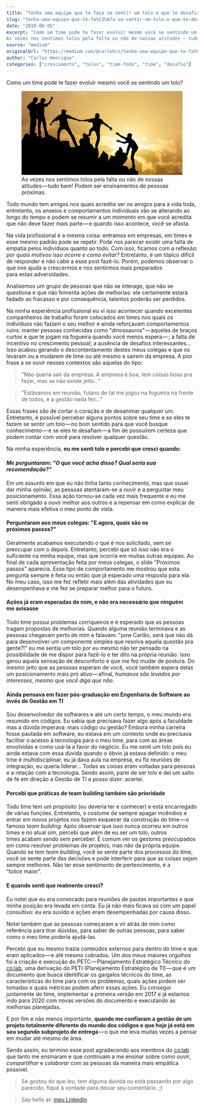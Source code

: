 ```yaml
---
title: "Tenha uma equipe que te faça se sentir um tolo e que te desafia a crescer"
slug: "tenha-uma-equipe-que-te-fa%C3%A7a-se-sentir-um-tolo-e-que-te-desafia-a-crescer-deaff82215a4"
date: "2019-08-05"
excerpt: "Como um time pode te fazer evoluir mesmo você se sentindo um tolo?
As vezes nos sentimos tolos pela falta ou não de nossas atitudes — tudo bem! Podem ser ensinamentos de pessoas próximas.Todo mundo te..."
source: "medium"
originalUrl: "https://medium.com/@carlohcs/tenha-uma-equipe-que-te-fa%C3%A7a-se-sentir-um-tolo-e-que-te-desafia-a-crescer-deaff82215a4?source=rss-3ad5ddeda9f9------2"
author: "Carlos Henrique"
categories: ["crescimento", "tolos", "time-foda", "time", "desafio"]
---
```


<p>Como um time pode te fazer evoluir mesmo você se sentindo um&nbsp;tolo?</p>
<figure><img alt="" src="/static/img/blog/img-1751403619493-me330s3ds.jpg" data-original-src="https://cdn-images-1.medium.com/max/1024/1*eGg-1lGjHA9_lygxCc47pg.jpeg"><figcaption>As vezes nos sentimos tolos pela falta ou não de nossas atitudes — tudo bem! Podem ser ensinamentos de pessoas próximas.</figcaption></figure><p>Todo mundo tem amigos nos quais acredita ser os amigos para a vida toda, entretanto, os anseios e comportamentos individuais vão se alterando ao longo do tempo e podem se resumir a um momento em que você acredita que não deve fazer mais parte — e quando isso acontece, você se&nbsp;afasta.</p>
<p>Na vida profissional é a mesma coisa: entramos em empresas, em times e esse mesmo padrão pode se repetir. Pode nos parecer existir uma falta de empatia pelos indivíduos quanto ao todo. Com isso, ficamos com a reflexão: <em>por quais motivos isso ocorre e como evitar? </em>Entretanto, é um tópico difícil de responder e não cabe a esse post fazê-lo. Porém, podemos observar o que nos ajuda a crescermos e nos sentirmos mais preparados para&nbsp;estas&nbsp;adversidades.</p>
<p>Analisemos um grupo de pessoas que não se interage, que não se questiona e que não fomenta ações de melhorias: ele certamente estará fadado ao fracasso e por consequência, talentos poderão ser perdidos.</p>
<p>Na minha experiência profissional&nbsp;eu&nbsp;vi&nbsp;isso&nbsp;acontecer&nbsp;quando excelentes companheiros de trabalho foram colocados em times nos quais os indivíduos não faziam o seu melhor e ainda reforçavam comportamentos ruins: manter pessoas conhecidas como "dinossauros" — aquelas de braços curtos e que te jogam na fogueira quando você menos espera — ; a falta de incentivo no crescimento pessoal; a ausência de desafios interessantes… Isso acabou gerando o descontentamento destes meus colegas e que os levaram ou a mudarem de time ou até mesmo a sairem da empresa. A pior frase a se ouvir nesses contextos são aquelas do&nbsp;tipo:</p>
<blockquote>"Não queria sair da empresa. A empresa é boa, tem coisas boas pra fazer, mas se não existe&nbsp;jeito…"</blockquote>
<blockquote>"Estávamos em reunião, fulano de tal me jogou na fogueira na frente de todos, e a gestão nada&nbsp;fez…"</blockquote>
<p>Essas frases são de cortar o coração e de desanimar qualquer um. Entretanto, é possível perceber alguns pontos sobre seu time e se eles te fazem se sentir um tolo — no bom sentido para que você busque conhecimento — e se eles te desafiam — a fim de possuírem certeza que podem contar com você para resolver qualquer&nbsp;questão.</p>
<p>Na minha experiência, <strong>eu me senti tolo e percebi que cresci&nbsp;quando:</strong></p>
<h4><strong><em>Me perguntaram: "O que você acha disso? Qual seria sua recomendação?"</em></strong></h4>
<p>Em um assunto em que eu não tinha tanto conhecimento, mas que ousei dar minha opinião, as pessoas atentaram-se a ouvir e a perguntar meu posicionamento. Essa ação tornou-se cada vez mais frequente e eu me senti obrigado a ouvir melhor aos outros e a repensar em como explicar de maneira mais efetiva o meu ponto de&nbsp;vista.</p>
<h4>Perguntaram aos meus colegas: "E agora, quais são os próximos&nbsp;passos?"</h4>
<p>Geralmente acabamos executando o que é nos solicitado, sem se preocupar com o depois. Entretanto, percebi que só isso não era o suficiente na minha equipe, mas que ocorria em muitas outras equipes. Ao final de cada apresentação feita por meus colegas, o slide "Próximos passos" aparecia. Esse tipo de comportamento me mostrou que esta pergunta sempre é feita ou então que já esperado uma resposta para ela. No meu caso, isso me fez refletir mais além das atividades que eu desempenhava&nbsp;e&nbsp;me&nbsp;fez&nbsp;se&nbsp;preparar&nbsp;melhor&nbsp;para&nbsp;o&nbsp;futuro.</p>
<h4>Ações já eram esperadas de mim, e não era necessário que ninguém me&nbsp;avisasse</h4>
<p>Todo time possui problemas corriqueiros e é esperado que as pessoas tragam propostas de melhorias. Quando alguma reunião terminava e as pessoas chegavam perto de mim e falavam: "pow Carlão, será que não dá para desenvolver um componente simples que resolva aquela questão pra gente?!" eu me sentia um tolo por eu mesmo não ter pensado na possibilidade de me dispor para fazê-lo e ter dito na própria reunião. Isso gerou aquela sensação de desconforto e que me fez mudar de postura. Do mesmo jeito que as pessoas esperam de você, você também espera delas um posicionamento mais pró ativo — afinal, <em>humanos são levados por interesses,&nbsp;mesmo&nbsp;que&nbsp;você&nbsp;diga&nbsp;que&nbsp;não</em>.</p>
<h4>Ainda pensava em fazer pós-graduação em Engenharia de Software ao invés de Gestão em&nbsp;TI</h4>
<p>Sou desenvolvedor de softwares e até um certo tempo, o meu mundo era resumido em códigos. Eu sabia que precisava fazer algo após a faculdade mas a dúvida imperava: mais código ou gestão? Embora minha carreira fosse pautada em software, eu estava em um contexto onde eu precisava facilitar o acesso à tecnologia para o meu time, para com as áreas envolvidas e como usá-la a favor do negócio. Eu me senti um tolo pois eu ainda estava com essa dúvida quando o óbvio já estava definido: o meu time é multidisciplinar, eu já dava aula na empresa, eu fiz reuniões de integração, eu queria liderar… Todas as coisas eram voltadas para pessoas e a relação com a tecnologia. Sendo assim, parei de ser tolo e dei um salto de fé em direção a Gestão de TI e posso dizer:&nbsp;acertei.</p>
<h4>Percebi que práticas de team building também são prioridade</h4>
<p>Todo time tem um propósito (ou deveria ter e conhecer) e está encarregado de várias funções. Entretanto, o costume de sempre apagar incêndios e entrar em novos projetos nos fazem esquecer da construção do time — o famoso <em>team building. </em>Após observar que isso nunca ocorreu em outros times e no atual sim, percebi que além de eu ser um tolo, outros times&nbsp;acabam&nbsp;sendo&nbsp;sem&nbsp;perceber. É comum ver os gestores preocupados em como resolver problemas de projetos, mas não da própria equipe. Quando se tem <em>team building</em>, você se sente parte dos processos do time, você se sente parte das decisões e pode interferir para que as coisas sejam sempre melhores. Não ter esse sentimento de pertencimento, é a “tolice&nbsp;maior”.</p>
<h4>E quando senti que realmente cresci?</h4>
<p>Eu notei que eu era convocado para reuniões de pautas importantes e que minha posição era levada em conta. Eu já não mais ficava só com um papel consultivo: eu era ouvido e ações eram desempenhadas por causa&nbsp;disso.</p>
<p>Notei também que as pessoas começaram a vir atrás de mim como referência para tirar dúvidas, para saber de outras pessoas, para saber como o meu time poderia ajudá-las.</p>
<p>Percebi que eu mesmo trazia conteúdos externos para dentro do time e que eram aplicados — e até mesmo cobrados. Um dos meus maiores orgulhos foi a criação e execução do PETC — Planejamento Estratégico Técnico do <a href="https://medium.com/revista-co-lab">co:lab</a>, uma derivação do PETI (Planejamento Estratégico de TI) — que é um documento que busca identificar os gargalos técnicos do time, as características do time para com os problemas, quais ações podem ser tomadas e quais métricas podem aferir essas ações. Eu consegui juntamente do time, implementar a primeira versão em 2017 e já estamos indo para 2020 com novas versões do documento e executando as melhorias planejadas.</p>
<p>E por fim e não menos importante, <strong>quando me confiaram a gestão de um projeto totalmente diferente do mundo dos códigos e que hoje já está em seu segundo subprojeto de entrega</strong> — o que me leva muitas vezes a pensar em mudar até mesmo de&nbsp;área.</p>
<p>Sendo assim, eu termino esse post agradecendo aos membros do <a href="https://medium.com/revista-co-lab">co:lab</a> que tanto me ensinaram e que continuam a me ensinar sobre como <em>ouvir</em>,<em> compartilhar </em>e<em> colaborar </em>com as pessoas da maneira mais empática possível.</p>
<blockquote>Se gostou do que leu, tem alguma dúvida ou está passando por algo parecido, fique à vontade para deixar seu comentário.&nbsp;;)</blockquote>
<blockquote>Say hello at: <a href="http://linkedin.com/in/carlohcs?source=post_page---------------------------">meu Linkedin</a>.</blockquote>
<img src="/static/img/blog/img-1751403619495-xcnboi6yl.jpg" width="1" height="1" alt="" data-original-src="https://medium.com/_/stat?event=post.clientViewed&amp;referrerSource=full_rss&amp;postId=deaff82215a4">
